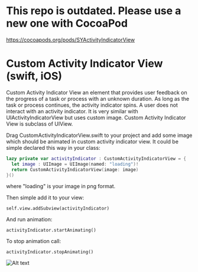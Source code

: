 # This repo is outdated. Please use a new one with CocoaPod

https://cocoapods.org/pods/SYActivityIndicatorView

# Custom Activity Indicator View (swift, iOS)

Custom Activity Indicator View an element that provides user feedback on the progress of a task or process with an unknown duration. As long as the task or process continues, the activity indicator spins. A user does not interact with an activity indicator. It is very similar with UIActivityIndicatorView but uses custom image. Custom Activity Indicator View is subclass of UIView. 

Drag CustomActivityIndicatorView.swift to your project and add some image which should be animated in custom activity indicator view. It could be simple declared this way in your class:
```swift
lazy private var activityIndicator : CustomActivityIndicatorView = {
  let image : UIImage = UIImage(named: "loading")!
  return CustomActivityIndicatorView(image: image)
}() 
```
where "loading" is your image in png format. 

Then simple add it to your view:
```
self.view.addSubview(activityIndicator)
```
And run animation:
```
activityIndicator.startAnimating()
```
To stop animation call:
```
activityIndicator.stopAnimating()
```

![Alt text](https://github.com/snyuryev/Custom-Activity-Indicator-View/blob/master/loading_screenshot.png "Loading indicator")
